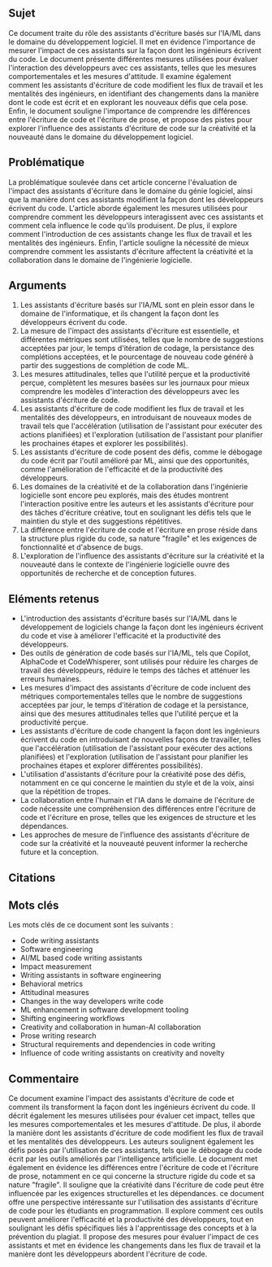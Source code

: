 ## Sujet
Ce document traite du rôle des assistants d'écriture basés sur l'IA/ML dans le domaine du développement logiciel. Il met en évidence l'importance de mesurer l'impact de ces assistants sur la façon dont les ingénieurs écrivent du code. Le document présente différentes mesures utilisées pour évaluer l'interaction des développeurs avec ces assistants, telles que les mesures comportementales et les mesures d'attitude. Il examine également comment les assistants d'écriture de code modifient les flux de travail et les mentalités des ingénieurs, en identifiant des changements dans la manière dont le code est écrit et en explorant les nouveaux défis que cela pose. Enfin, le document souligne l'importance de comprendre les différences entre l'écriture de code et l'écriture de prose, et propose des pistes pour explorer l'influence des assistants d'écriture de code sur la créativité et la nouveauté dans le domaine du développement logiciel.

## Problématique
La problématique soulevée dans cet article concerne l'évaluation de l'impact des assistants d'écriture dans le domaine du génie logiciel, ainsi que la manière dont ces assistants modifient la façon dont les développeurs écrivent du code. L'article aborde également les mesures utilisées pour comprendre comment les développeurs interagissent avec ces assistants et comment cela influence le code qu'ils produisent. De plus, il explore comment l'introduction de ces assistants change les flux de travail et les mentalités des ingénieurs. Enfin, l'article souligne la nécessité de mieux comprendre comment les assistants d'écriture affectent la créativité et la collaboration dans le domaine de l'ingénierie logicielle.
## Arguments
1. Les assistants d'écriture basés sur l'IA/ML sont en plein essor dans le domaine de l'informatique, et ils changent la façon dont les développeurs écrivent du code.
2. La mesure de l'impact des assistants d'écriture est essentielle, et différentes métriques sont utilisées, telles que le nombre de suggestions acceptées par jour, le temps d'itération de codage, la persistance des complétions acceptées, et le pourcentage de nouveau code généré à partir des suggestions de complétion de code ML.
3. Les mesures attitudinales, telles que l'utilité perçue et la productivité perçue, complètent les mesures basées sur les journaux pour mieux comprendre les modèles d'interaction des développeurs avec les assistants d'écriture de code.
4. Les assistants d'écriture de code modifient les flux de travail et les mentalités des développeurs, en introduisant de nouveaux modes de travail tels que l'accélération (utilisation de l'assistant pour exécuter des actions planifiées) et l'exploration (utilisation de l'assistant pour planifier les prochaines étapes et explorer les possibilités).
5. Les assistants d'écriture de code posent des défis, comme le débogage du code écrit par l'outil amélioré par ML, ainsi que des opportunités, comme l'amélioration de l'efficacité et de la productivité des développeurs.
6. Les domaines de la créativité et de la collaboration dans l'ingénierie logicielle sont encore peu explorés, mais des études montrent l'interaction positive entre les auteurs et les assistants d'écriture pour des tâches d'écriture créative, tout en soulignant les défis tels que le maintien du style et des suggestions répétitives.
7. La différence entre l'écriture de code et l'écriture en prose réside dans la structure plus rigide du code, sa nature "fragile" et les exigences de fonctionnalité et d'absence de bugs.
8. L'exploration de l'influence des assistants d'écriture sur la créativité et la nouveauté dans le contexte de l'ingénierie logicielle ouvre des opportunités de recherche et de conception futures.
## Eléments retenus 
- L'introduction des assistants d'écriture basés sur l'IA/ML dans le développement de logiciels change la façon dont les ingénieurs écrivent du code et vise à améliorer l'efficacité et la productivité des développeurs.
- Des outils de génération de code basés sur l'IA/ML, tels que Copilot, AlphaCode et CodeWhisperer, sont utilisés pour réduire les charges de travail des développeurs, réduire le temps des tâches et atténuer les erreurs humaines.
- Les mesures d'impact des assistants d'écriture de code incluent des métriques comportementales telles que le nombre de suggestions acceptées par jour, le temps d'itération de codage et la persistance, ainsi que des mesures attitudinales telles que l'utilité perçue et la productivité perçue.
- Les assistants d'écriture de code changent la façon dont les ingénieurs écrivent du code en introduisant de nouvelles façons de travailler, telles que l'accélération (utilisation de l'assistant pour exécuter des actions planifiées) et l'exploration (utilisation de l'assistant pour planifier les prochaines étapes et explorer différentes possibilités).
- L'utilisation d'assistants d'écriture pour la créativité pose des défis, notamment en ce qui concerne le maintien du style et de la voix, ainsi que la répétition de tropes.
- La collaboration entre l'humain et l'IA dans le domaine de l'écriture de code nécessite une compréhension des différences entre l'écriture de code et l'écriture en prose, telles que les exigences de structure et les dépendances.
- Les approches de mesure de l'influence des assistants d'écriture de code sur la créativité et la nouveauté peuvent informer la recherche future et la conception.
## Citations

## Mots clés
Les mots clés de ce document sont les suivants :
- Code writing assistants
- Software engineering
- AI/ML based code writing assistants
- Impact measurement
- Writing assistants in software engineering
- Behavioral metrics
- Attitudinal measures
- Changes in the way developers write code
- ML enhancement in software development tooling
- Shifting engineering workflows
- Creativity and collaboration in human-AI collaboration
- Prose writing research
- Structural requirements and dependencies in code writing
- Influence of code writing assistants on creativity and novelty

## Commentaire
Ce document examine l'impact des assistants d'écriture de code et comment ils transforment la façon dont les ingénieurs écrivent du code. Il décrit également les mesures utilisées pour évaluer cet impact, telles que les mesures comportementales et les mesures d'attitude. De plus, il aborde la manière dont les assistants d'écriture de code modifient les flux de travail et les mentalités des développeurs. Les auteurs soulignent également les défis posés par l'utilisation de ces assistants, tels que le débogage du code écrit par les outils améliorés par l'intelligence artificielle. Le document met également en évidence les différences entre l'écriture de code et l'écriture de prose, notamment en ce qui concerne la structure rigide du code et sa nature "fragile". Il souligne que la créativité dans l'écriture de code peut être influencée par les exigences structurelles et les dépendances. ce document offre une perspective intéressante sur l'utilisation des assistants d'écriture de code pour les étudiants en programmation. Il explore comment ces outils peuvent améliorer l'efficacité et la productivité des développeurs, tout en soulignant les défis spécifiques liés à l'apprentissage des concepts et à la prévention du plagiat. Il propose des mesures pour évaluer l'impact de ces assistants et met en évidence les changements dans les flux de travail et la manière dont les développeurs abordent l'écriture de code.
